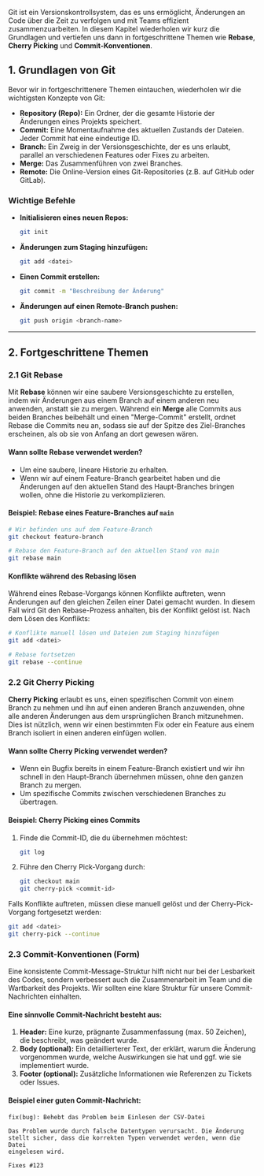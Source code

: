 
Git ist ein Versionskontrollsystem, das es uns ermöglicht, Änderungen an Code über die Zeit zu verfolgen und mit Teams effizient zusammenzuarbeiten. In diesem Kapitel wiederholen wir kurz die Grundlagen und vertiefen uns dann in fortgeschrittene Themen wie **Rebase**, **Cherry Picking** und **Commit-Konventionen**.

## 1. Grundlagen von Git

Bevor wir in fortgeschrittenere Themen eintauchen, wiederholen wir die wichtigsten Konzepte von Git:

- **Repository (Repo):** Ein Ordner, der die gesamte Historie der Änderungen eines Projekts speichert.
- **Commit:** Eine Momentaufnahme des aktuellen Zustands der Dateien. Jeder Commit hat eine eindeutige ID.
- **Branch:** Ein Zweig in der Versionsgeschichte, der es uns erlaubt, parallel an verschiedenen Features oder Fixes zu arbeiten.
- **Merge:** Das Zusammenführen von zwei Branches.
- **Remote:** Die Online-Version eines Git-Repositories (z.B. auf GitHub oder GitLab).

### Wichtige Befehle

- **Initialisieren eines neuen Repos:**
    ```bash
    git init
    ```

- **Änderungen zum Staging hinzufügen:**
    ```bash
    git add <datei>
    ```

- **Einen Commit erstellen:**
    ```bash
    git commit -m "Beschreibung der Änderung"
    ```

- **Änderungen auf einen Remote-Branch pushen:**
    ```bash
    git push origin <branch-name>
    ```

---

## 2. Fortgeschrittene Themen

### 2.1 Git Rebase

Mit **Rebase** können wir eine saubere Versionsgeschichte zu erstellen, indem wir Änderungen aus einem Branch auf einem anderen neu anwenden, anstatt sie zu mergen. Während ein **Merge** alle Commits aus beiden Branches beibehält und einen "Merge-Commit" erstellt, ordnet Rebase die Commits neu an, sodass sie auf der Spitze des Ziel-Branches erscheinen, als ob sie von Anfang an dort gewesen wären.

#### Wann sollte Rebase verwendet werden?

- Um eine saubere, lineare Historie zu erhalten.
- Wenn wir auf einem Feature-Branch gearbeitet haben und die Änderungen auf den aktuellen Stand des Haupt-Branches bringen wollen, ohne die Historie zu verkomplizieren.

#### Beispiel: Rebase eines Feature-Branches auf `main`

```bash
# Wir befinden uns auf dem Feature-Branch
git checkout feature-branch

# Rebase den Feature-Branch auf den aktuellen Stand von main
git rebase main
```

#### Konflikte während des Rebasing lösen

Während eines Rebase-Vorgangs können Konflikte auftreten, wenn Änderungen auf den gleichen Zeilen einer Datei gemacht wurden. In diesem Fall wird Git den Rebase-Prozess anhalten, bis der Konflikt gelöst ist. Nach dem Lösen des Konflikts:

```bash
# Konflikte manuell lösen und Dateien zum Staging hinzufügen
git add <datei>

# Rebase fortsetzen
git rebase --continue
```

### 2.2 Git Cherry Picking

**Cherry Picking** erlaubt es uns, einen spezifischen Commit von einem Branch zu nehmen und ihn auf einen anderen Branch anzuwenden, ohne alle anderen Änderungen aus dem ursprünglichen Branch mitzunehmen. Dies ist nützlich, wenn wir einen bestimmten Fix oder ein Feature aus einem Branch isoliert in einen anderen einfügen wollen.

#### Wann sollte Cherry Picking verwendet werden?

- Wenn ein Bugfix bereits in einem Feature-Branch existiert und wir ihn schnell in den Haupt-Branch übernehmen müssen, ohne den ganzen Branch zu mergen.
- Um spezifische Commits zwischen verschiedenen Branches zu übertragen.

#### Beispiel: Cherry Picking eines Commits

1. Finde die Commit-ID, die du übernehmen möchtest:
    ```bash
    git log
    ```

2. Führe den Cherry Pick-Vorgang durch:
    ```bash
    git checkout main
    git cherry-pick <commit-id>
    ```

Falls Konflikte auftreten, müssen diese manuell gelöst und der Cherry-Pick-Vorgang fortgesetzt werden:

```bash
git add <datei>
git cherry-pick --continue
```

### 2.3 Commit-Konventionen (Form)

Eine konsistente Commit-Message-Struktur hilft nicht nur bei der Lesbarkeit des Codes, sondern verbessert auch die Zusammenarbeit im Team und die Wartbarkeit des Projekts. Wir sollten eine klare Struktur für unsere Commit-Nachrichten einhalten.

#### Eine sinnvolle Commit-Nachricht besteht aus:
1. **Header:** Eine kurze, prägnante Zusammenfassung (max. 50 Zeichen), die beschreibt, was geändert wurde.
2. **Body (optional):** Ein detaillierterer Text, der erklärt, warum die Änderung vorgenommen wurde, welche Auswirkungen sie hat und ggf. wie sie implementiert wurde.
3. **Footer (optional):** Zusätzliche Informationen wie Referenzen zu Tickets oder Issues.

#### Beispiel einer guten Commit-Nachricht:

```plaintext
fix(bug): Behebt das Problem beim Einlesen der CSV-Datei

Das Problem wurde durch falsche Datentypen verursacht. Die Änderung
stellt sicher, dass die korrekten Typen verwendet werden, wenn die Datei
eingelesen wird.

Fixes #123
```